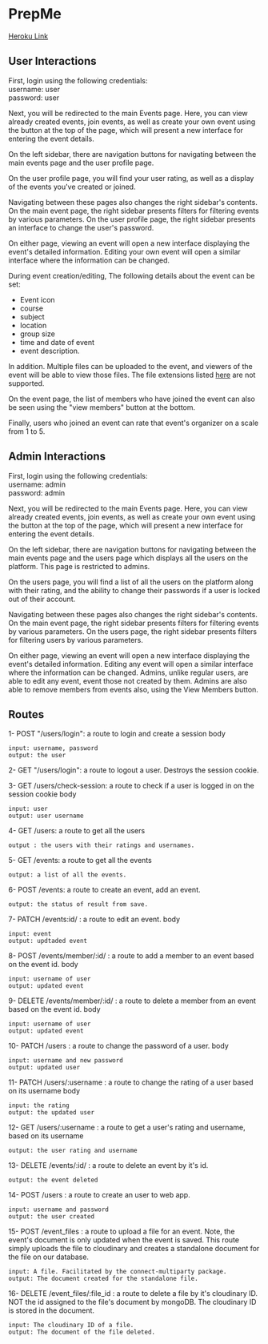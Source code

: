 # PrepMe
[Heroku Link](https://prep-me.herokuapp.com/)

## User Interactions
First, login using the following credentials:\
username: user\
password: user

Next, you will be redirected to the main Events page.
Here, you can view already created events, join events, as well as create your
own event using the button at the top of the page, which will present a new interface
for entering the event details.

On the left sidebar, there are navigation buttons for navigating between the main events
page and the user profile page.

On the user profile page, you will find your user rating, as well as a display of the
events you've created or joined.

Navigating between these pages also changes the right sidebar's contents.
On the main event page, the right sidebar presents filters for filtering events by
various parameters.
On the user profile page, the right sidebar presents an interface to change the user's
password.

On either page, viewing an event will open a new interface displaying the event's detailed
information. Editing your own event will open a similar interface where the information
can be changed.

During event creation/editing, The following details about the event can be set: 
* Event icon 
* course
* subject 
* location
* group size
* time and date of event
* event description.

In addition. Multiple files can be uploaded to the event, and viewers of the event will be able
to view those files. The file extensions listed [here](https://support.cloudinary.com/hc/en-us/articles/204292392-Why-does-Cloudinary-reject-the-files-I-m-uploading-)
are not supported.

On the event page, the list of members who have joined the event can also be seen using the
"view members" button at the bottom.

Finally, users who joined an event can rate that event's organizer on a scale from 1 to 5.

## Admin Interactions
First, login using the following credentials:\
username: admin\
password: admin

Next, you will be redirected to the main Events page.
Here, you can view already created events, join events, as well as create your
own event using the button at the top of the page, which will present a new interface
for entering the event details.

On the left sidebar, there are navigation buttons for navigating between the main events
page and the users page which displays all the users on the platform. This page is 
restricted to admins.

On the users page, you will find a list of all the users on the platform along with their
rating, and the ability to change their passwords if a user is locked out of their account.

Navigating between these pages also changes the right sidebar's contents.
On the main event page, the right sidebar presents filters for filtering events by
various parameters.
On the users page, the right sidebar presents filters for filtering users by various parameters.

On either page, viewing an event will open a new interface displaying the event's detailed
information. Editing any event will open a similar interface where the information
can be changed. Admins, unlike regular users, are able to edit any event, event those not
created by them. Admins are also able to remove members from events also, using the View Members button.


## Routes 

1- POST "/users/login": a route to login and create a session
   body 
   
    input: username, password
    output: the user 

2- GET "/users/login": a route to logout a user.
   Destroys the session cookie. 

3- GET /users/check-session: a route to check if a user is logged in on the session cookie
   body 
   
    input: user
    output: user username

4- GET /users: a route to get all the users
   
    output : the users with their ratings and usernames. 
   
5- GET /events: a route to get all the events
   
    output: a list of all the events. 

6- POST /events: a route to create an event, add an event. 
   
    output: the status of result from save. 

7- PATCH /events:id/ : a route to edit an event. 
   body 
   
    input: event 
    output: updtaded event
   
8- POST /events/member/:id/ : a route to add a member to an event based on the event id. 
   body 
   
    input: username of user
    output: updated event

9- DELETE /events/member/:id/ : a route to delete a member from an event based on the event id. 
   body 
   
    input: username of user
    output: updated event
   
10- PATCH /users :  a route to change the password of a user.
    body 
    
    input: username and new password
    output: updated user

11- PATCH /users/:username : a route to change the rating of a user based on its username
    body 
    
    input: the rating 
    output: the updated user
    
12- GET /users/:username : a route to get a user's rating and username, based on its username
    
    output: the user rating and username

13- DELETE /events/:id/ : a route to delete an event by it's id. 

    output: the event deleted 

14- POST /users : a route to create an user to web app. 

    input: username and password 
    output: the user created

15- POST /event_files : a route to upload a file for an event. 
    Note, the event's document is only updated when the event is saved. This route simply
    uploads the file to cloudinary and creates a standalone document for the file on our database.
    
    input: A file. Facilitated by the connect-multiparty package.
    output: The document created for the standalone file.
    
16- DELETE /event_files/:file_id : a route to delete a file by it's cloudinary ID. NOT the id
    assigned to the file's document by mongoDB. The cloudinary ID is stored in the document.
    
    input: The cloudinary ID of a file.
    output: The document of the file deleted.
